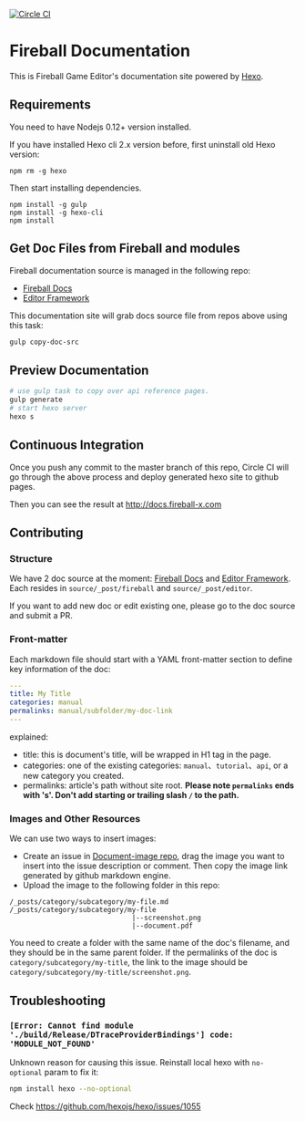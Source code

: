 [![Circle CI](https://circleci.com/gh/fireball-x/docs-en.svg?style=svg)](https://circleci.com/gh/fireball-x/docs-en)

# Fireball Documentation

This is Fireball Game Editor's documentation site powered by [Hexo](http://hexo.io/).

## Requirements

You need to have Nodejs 0.12+ version installed.

If you have installed Hexo cli 2.x version before, first uninstall old Hexo version:

`npm rm -g hexo`

Then start installing dependencies.

```
npm install -g gulp
npm install -g hexo-cli
npm install
```

## Get Doc Files from Fireball and modules

Fireball documentation source is managed in the following repo:

- [Fireball Docs](https://github.com/fireball-x/fireball/tree/master/docs)
- [Editor Framework](https://github.com/fireball-x/editor-framework/tree/master/docs)

This documentation site will grab docs source file from repos above using this task:

```bash
gulp copy-doc-src
```

## Preview Documentation

```bash
# use gulp task to copy over api reference pages.
gulp generate
# start hexo server
hexo s
```

## Continuous Integration

Once you push any commit to the master branch of this repo, Circle CI will go through the above process and deploy generated hexo site to github pages.

Then you can see the result at http://docs.fireball-x.com

## Contributing

### Structure

We have 2 doc source at the moment: [Fireball Docs](https://github.com/fireball-x/fireball/tree/master/docs) and [Editor Framework](https://github.com/fireball-x/editor-framework/tree/master/docs). Each resides in `source/_post/fireball` and `source/_post/editor`.

If you want to add new doc or edit existing one, please go to the doc source and submit a PR.

### Front-matter

Each markdown file should start with a YAML front-matter section to define key information of the doc:

```yaml
---
title: My Title
categories: manual
permalinks: manual/subfolder/my-doc-link
---
```

explained:
- title: this is document's title, will be wrapped in H1 tag in the page.
- categories: one of the existing categories: `manual`、`tutorial`、`api`, or a new category you created.
- permalinks: article's path without site root. **Please note `permalinks` ends with 's'. Don't add starting or trailing slash `/` to the path.**

### Images and Other Resources

We can use two ways to insert images:

- Create an issue in [Document-image repo](https://github.com/fireball-x/document-images/issues), drag the image you want to insert into the issue description or comment. Then copy the image link generated by github markdown engine.
- Upload the image to the following folder in this repo:
```
/_posts/category/subcategory/my-file.md
/_posts/category/subcategory/my-file
                              |--screenshot.png
                              |--document.pdf
```  

You need to create a folder with the same name of the doc's filename, and they should be in the same parent folder. If the permalinks of the doc is `category/subcategory/my-title`, the link to the image should be  `category/subcategory/my-title/screenshot.png`.


## Troubleshooting


 ### `[Error: Cannot find module './build/Release/DTraceProviderBindings'] code: 'MODULE_NOT_FOUND'`

 Unknown reason for causing this issue. Reinstall local hexo with `no-optional` param to fix it:

 ```bash
 npm install hexo --no-optional
 ```

 Check https://github.com/hexojs/hexo/issues/1055
